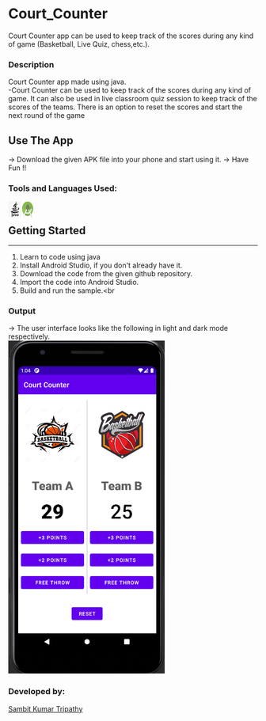 # Court_Counter
Court Counter app can be used to keep track of the scores during any kind of game (Basketball, Live Quiz, chess,etc.). 
### Description
Court Counter app made using java.<br>
-Court Counter can be used to keep track of the scores during any kind of game. It can also be used in live classroom quiz session to keep track of the scores of the teams. There is an option to reset the scores and start the next round of the game<br>

## Use The App
-> Download the given APK file into your phone and start using it.
-> Have Fun !!

### Tools and Languages Used:
<img align="left" alt="java" width="26px" src="java.png" />
<img align="left" alt="android studio" width="26px" height="34px" src="android.png" />
<br>

## Getting Started
-----------------------
1. Learn to code using java<br>
2. Install Android Studio, if you don't already have it.<br>
3. Download the code from the given github repository.<br>
4. Import the code into Android Studio.<br>
5. Build and run the sample.<br


### Output
-> The user interface looks like the following in light and dark mode respectively.<br>
<img alt="output"  src="output.png" />

### Developed by:
<a href="https://github.com/sambit221">Sambit Kumar Tripathy</a>

